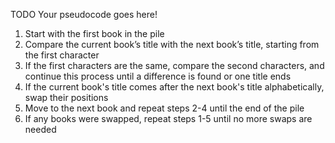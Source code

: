 TODO Your pseudocode goes here!

1. Start with the first book in the pile
2. Compare the current book’s title with the next book’s title, starting from the first character
3. If the first characters are the same, compare the second characters, and continue this process until a difference is found or one title ends
4. If the current book's title comes after the next book's title alphabetically, swap their positions
5. Move to the next book and repeat steps 2-4 until the end of the pile
6. If any books were swapped, repeat steps 1-5 until no more swaps are needed